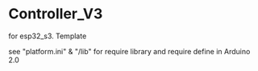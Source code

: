 # Controller_V3
for esp32_s3. Template

see "platform.ini" & "/lib" for require library and require define in Arduino 2.0
